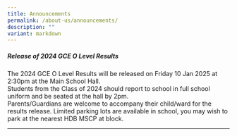 ```yaml
---
title: Announcements
permalink: /about-us/announcements/
description: ""
variant: markdown
---
```

##### Release of 2024 GCE O Level Results
The 2024 GCE O Level Results will be released on Friday 10 Jan 2025 at 2:30pm at the Main School Hall.<br>
Students from the Class of 2024 should report to school in full school uniform and be seated at the hall by 2pm.<br>
Parents/Guardians are welcome to accompany their child/ward for the results release. Limited parking lots are available in school, you may wish to park at the nearest HDB MSCP at block.


<hr>


